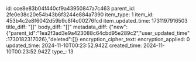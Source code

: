 id: cce8e83b04f440cf9a43950847a7c463
parent_id: 2fe0e38c20e54b43b6f3244e884a7390
item_type: 1
item_id: 453b4c2e8f6042d59b9c8f4c00276fcd
item_updated_time: 1731197916503
title_diff: "[]"
body_diff: "[]"
metadata_diff: {"new":{"parent_id":"1ea2f3ad3e9a423088c64cbd95e289c2","user_updated_time":1730182317026},"deleted":[]}
encryption_cipher_text: 
encryption_applied: 0
updated_time: 2024-11-10T00:23:52.942Z
created_time: 2024-11-10T00:23:52.942Z
type_: 13